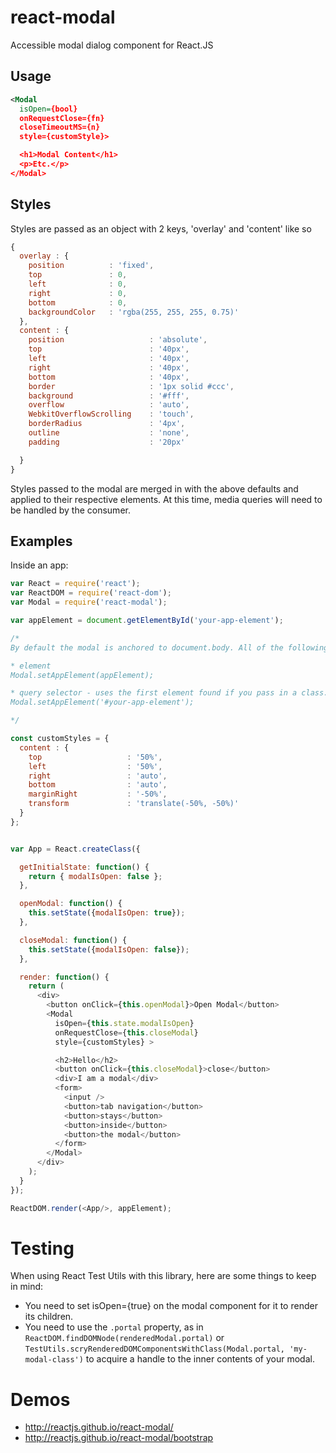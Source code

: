 # react-modal

Accessible modal dialog component for React.JS

## Usage

```xml
<Modal
  isOpen={bool}
  onRequestClose={fn}
  closeTimeoutMS={n}
  style={customStyle}>

  <h1>Modal Content</h1>
  <p>Etc.</p>
</Modal>
```
## Styles
Styles are passed as an object with 2 keys, 'overlay' and 'content' like so
```js
{
  overlay : {
    position          : 'fixed',
    top               : 0,
    left              : 0,
    right             : 0,
    bottom            : 0,
    backgroundColor   : 'rgba(255, 255, 255, 0.75)'
  },
  content : {
    position                   : 'absolute',
    top                        : '40px',
    left                       : '40px',
    right                      : '40px',
    bottom                     : '40px',
    border                     : '1px solid #ccc',
    background                 : '#fff',
    overflow                   : 'auto',
    WebkitOverflowScrolling    : 'touch',
    borderRadius               : '4px',
    outline                    : 'none',
    padding                    : '20px'

  }
}
```

Styles passed to the modal are merged in with the above defaults and applied to their respective elements.
At this time, media queries will need to be handled by the consumer.


## Examples
Inside an app:

```js
var React = require('react');
var ReactDOM = require('react-dom');
var Modal = require('react-modal');

var appElement = document.getElementById('your-app-element');

/*
By default the modal is anchored to document.body. All of the following overrides are available.

* element
Modal.setAppElement(appElement);

* query selector - uses the first element found if you pass in a class.
Modal.setAppElement('#your-app-element');

*/

const customStyles = {
  content : {
    top                   : '50%',
    left                  : '50%',
    right                 : 'auto',
    bottom                : 'auto',
    marginRight           : '-50%',
    transform             : 'translate(-50%, -50%)'
  }
};


var App = React.createClass({

  getInitialState: function() {
    return { modalIsOpen: false };
  },

  openModal: function() {
    this.setState({modalIsOpen: true});
  },

  closeModal: function() {
    this.setState({modalIsOpen: false});
  },

  render: function() {
    return (
      <div>
        <button onClick={this.openModal}>Open Modal</button>
        <Modal
          isOpen={this.state.modalIsOpen}
          onRequestClose={this.closeModal}
          style={customStyles} >

          <h2>Hello</h2>
          <button onClick={this.closeModal}>close</button>
          <div>I am a modal</div>
          <form>
            <input />
            <button>tab navigation</button>
            <button>stays</button>
            <button>inside</button>
            <button>the modal</button>
          </form>
        </Modal>
      </div>
    );
  }
});

ReactDOM.render(<App/>, appElement);
```
# Testing

When using React Test Utils with this library, here are some things to keep in mind:
- You need to set isOpen={true} on the modal component for it to render its children.
- You need to use the `.portal` property, as in `ReactDOM.findDOMNode(renderedModal.portal)` or `TestUtils.scryRenderedDOMComponentsWithClass(Modal.portal, 'my-modal-class')` to acquire a handle to the inner contents of your modal.

# Demos
* http://reactjs.github.io/react-modal/
* http://reactjs.github.io/react-modal/bootstrap
